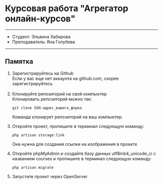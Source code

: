 <h1>Курсовая работа "Агрегатор онлайн-курсов"</h1>
<hr>

<ul>
    <li>Студент: Эльвина Хабирова</li>
    <li>Преподаватель: Яна Голубева</li>
</ul>

<hr>

<h2>Памятка</h2>

<ol>
    <li>Зарегистрируйтесь на Github</li>
    <span>Если у вас еще нет аккаунта на github.com, скорее зарегистрируйтесь</span><br><br>
    <li>Клонируйте репозиторий на свой компьютер</li>
    <span>Клонировать репозиторий можно так:</span>
    <pre class="notranslate"><code>git clone SSH-адрес_вашего_форка
</code></pre>
    <p>Команда клонирует репозиторий на ваш компьютер.</p>
    <li>Откройте проект, пропишите в терминал следующую команду:</li>
    <pre class="notranslate"><code>php artisan storage:link
</code></pre>
    <p>Она нужна для создания ссылки на изображения в проекте</p>
    <li>Откройте phpMyAdmin и создайте базу данных utf8mb4_unicode_ci с названием courses и пропишите в терминал следующую команду:</li>
<pre class="notranslate"><code>php artisan migrate
</code></pre>
    <li>Запустите проект через OpenServer</li>
</ol>
